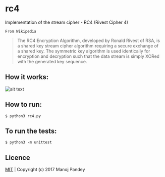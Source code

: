 # rc4
Implementation of the stream cipher - RC4 (Rivest Cipher 4)

`From Wikipedia`
> The RC4 Encryption Algorithm, developed by Ronald Rivest of RSA, is a shared key stream cipher algorithm requiring a secure exchange of a shared key. The symmetric key algorithm is used identically for encryption and decryption such that the data stream is simply XORed with the generated key sequence.

## How it works:
![alt text](https://github.com/manojpandey/rc4/raw/master/img/rc4.jpg "RC4 algorithm block diagram")

## How to run:

    $ python3 rc4.py

## To run the tests:

    $ python3 -m unittest

## Licence
[MIT](https://github.com/manojpandey/rc4/blob/master/LICENSE) | Copyright (c) 2017 Manoj Pandey
